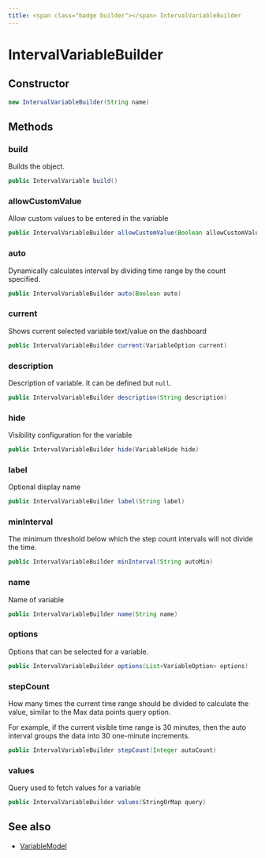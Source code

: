 ```yaml
---
title: <span class="badge builder"></span> IntervalVariableBuilder
---
```

# <span class="badge builder"></span> IntervalVariableBuilder

## Constructor

```java
new IntervalVariableBuilder(String name)
```
## Methods

### <span class="badge object-method"></span> build

Builds the object.

```java
public IntervalVariable build()
```

### <span class="badge object-method"></span> allowCustomValue

Allow custom values to be entered in the variable

```java
public IntervalVariableBuilder allowCustomValue(Boolean allowCustomValue)
```

### <span class="badge object-method"></span> auto

Dynamically calculates interval by dividing time range by the count specified.

```java
public IntervalVariableBuilder auto(Boolean auto)
```

### <span class="badge object-method"></span> current

Shows current selected variable text/value on the dashboard

```java
public IntervalVariableBuilder current(VariableOption current)
```

### <span class="badge object-method"></span> description

Description of variable. It can be defined but `null`.

```java
public IntervalVariableBuilder description(String description)
```

### <span class="badge object-method"></span> hide

Visibility configuration for the variable

```java
public IntervalVariableBuilder hide(VariableHide hide)
```

### <span class="badge object-method"></span> label

Optional display name

```java
public IntervalVariableBuilder label(String label)
```

### <span class="badge object-method"></span> minInterval

The minimum threshold below which the step count intervals will not divide the time.

```java
public IntervalVariableBuilder minInterval(String autoMin)
```

### <span class="badge object-method"></span> name

Name of variable

```java
public IntervalVariableBuilder name(String name)
```

### <span class="badge object-method"></span> options

Options that can be selected for a variable.

```java
public IntervalVariableBuilder options(List<VariableOption> options)
```

### <span class="badge object-method"></span> stepCount

How many times the current time range should be divided to calculate the value, similar to the Max data points query option.

For example, if the current visible time range is 30 minutes, then the auto interval groups the data into 30 one-minute increments.

```java
public IntervalVariableBuilder stepCount(Integer autoCount)
```

### <span class="badge object-method"></span> values

Query used to fetch values for a variable

```java
public IntervalVariableBuilder values(StringOrMap query)
```

## See also

 * <span class="badge object-type-class"></span> [VariableModel](./object-VariableModel.md)
